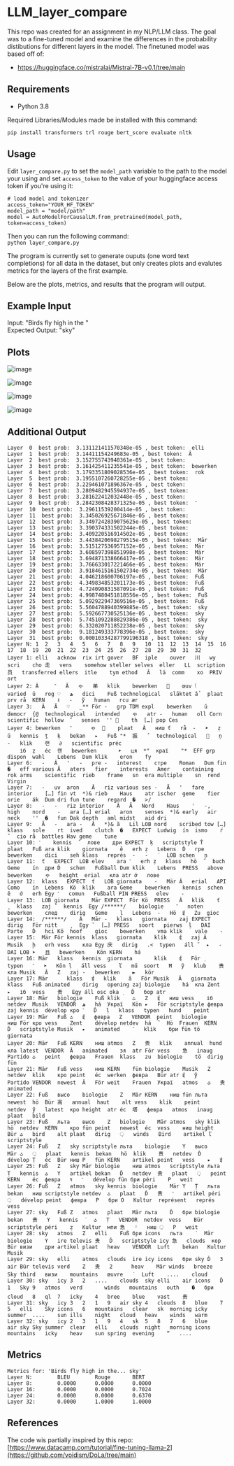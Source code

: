 # LLM_layer_compare

This repo was created for an assignment in my NLP/LLM class. The goal was to a fine-tuned model and examine the differences in the probability distibutions for different layers in the model.
The finetuned model was based off of:
 - https://huggingface.co/mistralai/Mistral-7B-v0.1/tree/main
## Requirements
 - Python 3.8

Required Libraries/Modules made be installed with this command:
```
pip install transformers trl rouge bert_score evaluate nltk
```
## Usage
Edit `layer_compare.py` to set the `model_path` variable to the path to the model your using and set `access_token` to the value of your huggingface access token if you're using it:
```
# load model and tokenizer
access_token="YOUR_HF_TOKEN"
model_path = "model/path"
model = AutoModelForCausalLM.from_pretrained(model_path, token=access_token)
```
Then you can run the following command:     
`python layer_compare.py`    

The program is currently set to generate ouputs (one word text completions) for all data in the dataset, but only creates plots and evalutes metrics for the layers of the first example.

Below are the plots, metrics, and results that the program will output.

## Example Input
Input: "Birds fly high in the "       
Expected Output: "sky"

## Plots

![image](https://github.com/HEZR0N/LLM_layer_compare/assets/99786488/7b3cce3c-b18c-41e5-aedf-b1900acced50)       

![image](https://github.com/HEZR0N/LLM_layer_compare/assets/99786488/ae0f8eed-1439-4feb-acda-36ae5498ca22)         

![image](https://github.com/HEZR0N/LLM_layer_compare/assets/99786488/0197b251-f927-4067-8038-dca5d4586ae5)      

![image](https://github.com/HEZR0N/LLM_layer_compare/assets/99786488/f4f59615-136f-41f3-972a-0fb782f1c483)     


## Additional Output 
```
Layer  0  best prob:  3.131121411570348e-05 , best token:  elli
Layer  1  best prob:  3.14411154249683e-05 , best token:  Â
Layer  2  best prob:  3.152755743940361e-05 , best token:  ­
Layer  3  best prob:  3.161425411235541e-05 , best token:  bewerken
Layer  4  best prob:  3.1793351809028536e-05 , best token:  rok
Layer  5  best prob:  3.1955107260728255e-05 , best token:  ­
Layer  6  best prob:  3.229461071896367e-05 , best token:  ­
Layer  7  best prob:  3.2809482945594937e-05 , best token:  ­
Layer  8  best prob:  3.281622412032448e-05 , best token:  ­
Layer  9  best prob:  3.2842308428371325e-05 , best token:  ־
Layer  10  best prob:  3.29611539200414e-05 , best token:  ­
Layer  11  best prob:  3.345026925671846e-05 , best token:  ­
Layer  12  best prob:  3.3497242839075625e-05 , best token:  ­
Layer  13  best prob:  3.390374331502244e-05 , best token:  ­
Layer  14  best prob:  3.409220516914502e-05 , best token:  ­
Layer  15  best prob:  3.4438420698279515e-05 , best token:  Mär
Layer  16  best prob:  3.515127536957152e-05 , best token:  Mär
Layer  17  best prob:  3.608597398851998e-05 , best token:  Mär
Layer  18  best prob:  3.694871338666417e-05 , best token:  Mär
Layer  19  best prob:  3.766633017221466e-05 , best token:  Mär
Layer  20  best prob:  3.9184615161502734e-05 , best token:  Mär
Layer  21  best prob:  4.046218600706197e-05 , best token:  Fuß
Layer  22  best prob:  4.349834853201173e-05 , best token:  Fuß
Layer  23  best prob:  4.724090831587091e-05 , best token:  Fuß
Layer  24  best prob:  4.9987480451818556e-05 , best token:  Fuß
Layer  25  best prob:  5.092922947369516e-05 , best token:  Fuß
Layer  26  best prob:  5.5604788940399885e-05 , best token:  sky
Layer  27  best prob:  5.592667730525136e-05 , best token:  sky
Layer  28  best prob:  5.7451092288829386e-05 , best token:  sky
Layer  29  best prob:  6.332020711852238e-05 , best token:  sky
Layer  30  best prob:  9.181249333778396e-05 , best token:  sky
Layer  31  best prob:  0.00010334287799196318 , best token:  sky
Layer N: 1	2	3	4	5	6	7	8	9	10	11	12	13	14	15	16	17	18	19	20	21	22	23	24	25	26	27	28	29	30	31	32
Layer 1: elli	acknow	rix	irt	gover	BF	iple	ouver	川	wy	scri	cho	走	vens	somehow	steller	selves	eller	LL	scription	员	transferred	ellers	itle	tym	ethod	Â	lä	comm	хо	PRIV	ort
Layer 2: Â	­	־	Ã	ゃ	弟	klik	bewerken	ٰ	œuv	ٱ		varied	ŭ	rog	♡	ھ	dici	Fuß	technological	släktet	ẩ	plaat	prv	rå	KERN	ℓ	‑	ỹ	human	rcu	ær
Layer 3: ­	Â	Ã	♡	_**	För	‑	grp	TDM	expl	bewerken	ŭ	democr	{@	technological	intended	ゃ	atr	‐	human	oll	Corn	scientific	hollow	־	senses	''	ٰ	th	[…]	pop	Ces
Layer 4: bewerken	־	­	ゃ	ٰ	plaat	Â	ниш	ť	rå	‑	➤	ẓ	ŭ	kennis	ṯ	ķ	bekan	▸	Fuß	"*	振	̂	technological		ņ	‐	klik	랜	∂	scientific	préc
	іб	ẓ	éc	랜	bewerken	﻿	➤	ця	*"	краї	"*	EFF	grp	dispon	wahl	Lebens	Dum	klik	eron	fy
Layer 6: ­	‑	Â	'	-	pre	‐	interest	стре	Roman	Dum	fin	�	eff	various	Ã	aters	fier	interests	Amer	containing	rok	arms	scientific	rieb	frame	sn	era	multiple	sn	rend	Virgin
Layer 7: ­	‑	uv	aron	Â	riz	various	ses	‐	Ã	'	fare	interior	[…]	fin	vt	*)&	rieb	Haus	atr	ischer	geme	fier	orie	ák	Dum	dri	fun	tune	regard	�	>/
Layer 8: ­	‑	‐	riz	interior	Â	Ã	Nord	Haus	'	-,	high	nord	-	ara	[…]	erial	aron	senses	*)&	early	air	neck	''	�	fun	Dak	depth	aml	midst	aid	dri
Layer 9: ­	Ã	‑	ara	‐	Â	*)&	ã	Lil	LOB	nord	scribed	tow	[…]	klass	sole	rt	ived	clutch	�	EXPECT	Ludwig	ín	ismo	ŕ	̂	cio	rå	battles	Hav	geme	tune
Layer 10: ־	­	kennis	̂	лове	дри	EXPECT	ķ	scriptstyle	Ť	plaat	Fuß	ara	klik	giornata	ĕ	erh	ẓ	Lebens	Ď	гре	bewerken	dici	seh	klass	représ	‐	‑	̇	LOB	schen	ņ
Layer 11: ­	ť	EXPECT	LOB	elev	ara	־	erh	ẓ	klass	hö	̂	buch	Geme	ín	дри	Ď	schen	Fußball	Dum	klik	Lebens	PRESS	above	bewerken	ゃ	height	erial	кла	atr	ớ	лове
Layer 12: ­	klass	EXPECT	ť	LOB	giornata	‐	Mär	Â	erial	API	Como	ín	Lebens	Kö	klik	ara	Geme	bewerken	kennis	schen	ĕ	ớ	erh	Egy	־	comun	Fußball	PIN	PRESS	elev	‑
Layer 13: ­	LOB	giornata	Mär	EXPECT	För	Kö	PRESS	Â	klik	ť	̥	klass	zaj	̄	kennis	Egy	/******/	biologie	־	noten	bewerken	след	dirig	Geme	ḷ	Lebens	‐	Hö	ई	Zu	gioc
Layer 14: ­	/******/	Â	Mär	‐	klass	giornata	zaj	EXPECT	dirig	För	nitt	̥	Egy	̆	[…]	PRESS	soort	pierws	ḷ	DAI	Parte	Ď	hci	Kö	hoof	gioc	bewerken	vma	klik	vale	‑
Layer 15: ­	Mär	För	kennis	klass	giornata	klik	ई	zaj	Â	Musik	ḩ	erh	vess	кла	Egy	庆	dirig	.<	typen	áll	̆	▸	‐	DAI	LOB	➤	且	bewerken	Kön	KERN	há
Layer 16: Mär	klass	kennis	giornata	­	klik	ई	För	̣	typen	־	➤	Kön	ḷ	áll	vess	ľ	mű	soort	Ħ	ỹ	klub	贵	кла	Musik	Â	Ζ	zaj	‐	bewerken	►	kör
Layer 17: Mär	­	klass	ई	klik	ã	För	Musik	Â	giornata	klass	Fuß	animated	dirig	opening	zaj	biologie	há	кла	Zent	▸	іб	vess	贵	Egy	áll	osc	oka	̣	Ď	бор	atr
Layer 18: Mär	biologie	Fuß	klik	ٹ	Ζ	ई	ниш	vess	іб	netdev	Musik	VENDOR	ھ	há	Украї	Kön	▸	För	scriptstyle	февра	zaj	kennis	dévelop	кро	־	Ď	ḷ	klass	typen	hund	peint
Layer 19: Mär	Fuß	ٹ	ई	февра	Ζ	VENDOR	peint	biologie	ниш	För	кро	vess	Zent	dévelop	netdev	há	̂	Hö	Frauen	KERN	Ď	scriptstyle	Musik	▸	animated	־	klik	бри	fün	tö	giornata
Layer 20: Mär	Fuß	KERN	ниш	atmos	Ζ	贵	klik	annual	hund	кла	latest	VENDOR	Â	animated	зя	atr	För	vess	急	inaug	Partido	ٹ	peint	февра	Frauen	klass	zu	biologie	tö	dirig	fün
Layer 21: Mär	Fuß	vess	ниш	KERN	fün	biologie	Musik	Ζ	netdev	klik	кро	peint	éc	werken	февра	Bür	atr	ई	ỹ	Partido	VENDOR	newest	Â	För	weit	Frauen	Украї	atmos	ٹ	贵	animated
Layer 22: Fuß	высо	biologie	Ζ	Mär	KERN	ниш	fün	льта	newest	hö	Bür	高	annual	haut	alt	vess	klik	peint	netdev	ỹ	latest	кро	height	atr	éc	塔	февра	atmos	inaug	plaat	bild
Layer 23: Fuß	льта	высо	Ζ	biologie	Mär	atmos	sky	klik	hö	netdev	KERN	кро	fün	peint	newest	éc	vess	ниш	height	Bür	ٹ	bird	alt	plaat	dirig	़	winds	Bird	artikel	ľ	scriptstyle
Layer 24: Fuß	Ζ	sky	scriptstyle	льта	biologie	Υ	высо	Mär	ٹ	़	plaat	kennis	bekan	hö	klik	贵	netdev	Ď	dévelop	Ṭ	éc	Bür	ниш	Ρ	fün	KERN	artikel	peint	vess	▸	ई
Layer 25: Fuß	Ζ	sky	Mär	biologie	ниш	atmos	scriptstyle	льта	Ṭ	kennis	ٹ	Υ	artikel	bekan	Ď	netdev	贵	plaat	़	peint	KERN	éc	февра	ষ	־	dévelop	fün	бри	péri	Ρ	weit
Layer 26: Fuß	Ζ	atmos	sky	kennis	biologie	Mär	Υ	Ṭ	льта	bekan	ниш	scriptstyle	netdev	ٹ	plaat	Ď	贵	־	artikel	péri	़	dévelop	peint	февра	Ρ	бри	Ο	Kultur	représent	représ	vess
Layer 27: sky	Fuß	Ζ	atmos	plaat	Mär	льта	Ď	бри	biologie	bekan	贵	Υ	kennis	̇	ٹ	Ṭ	VENDOR	netdev	vess	Bür	scriptstyle	péri	ẓ	Kultur	мпи	急	ʲ	ниш	़	Ρ	weit
Layer 28: sky	atmos	Ζ	elli	Fuß	бри	icons	льта	̇	Mär	biologie	Υ	ire	televis	贵	Ď	scriptstyle	icy	急	clouds	кор	Bür	визи	дри	artikel	plaat	heav	VENDOR	Luft	bekan	Kultur	Musik
Layer 29: sky	elli	atmos	clouds	ire	icy	icons	бри	sky	Ď	3	air	Bür	televis	verd	Ζ	贵	2		heav	Mär	winds	breeze	Sky	third	визи	mountains	œuvre	̇	Luft	....	cloud
Layer 30: sky	icy	3	2	....	clouds	sky	elli	air	icons	Ď	1	Sky	9	atmos	verd		winds	mountains	outh	�	бри	cloud	8	ql	7	icky	4	bree	blue	vast	贵
Layer 31: sky	icy	3	2	1	9	air	sky	4	clouds	8	blue	7	5	elli	Sky	icons	6	mountains	clear	sk	morning	icky	summer	....	sun	ills	night	cloud	heav	winds	warm
Layer 32: sky	icy	2	3	1	9	4	sk	5	8	7	6	blue	air	sky	Sky	summer	clear	elli	clouds	night	morning	icons	mountains	icky	heav	sun	spring	evening	­	“	....
```

## Metrics
```
Metrics for: 'Birds fly high in the... sky'
Layer N: 		BLEU		Rouge		BERT
Layer 8: 		0.0000		0.0000		0.0000
Layer 16: 		0.0000		0.0000		0.7024
Layer 24: 		0.0000		0.0000		0.6370
Layer 32: 		0.0000		1.0000		1.0000
```

## References
The code wis partially inspired by this repo: [https://www.datacamp.com/tutorial/fine-tuning-llama-2](https://github.com/voidism/DoLa/tree/main)
